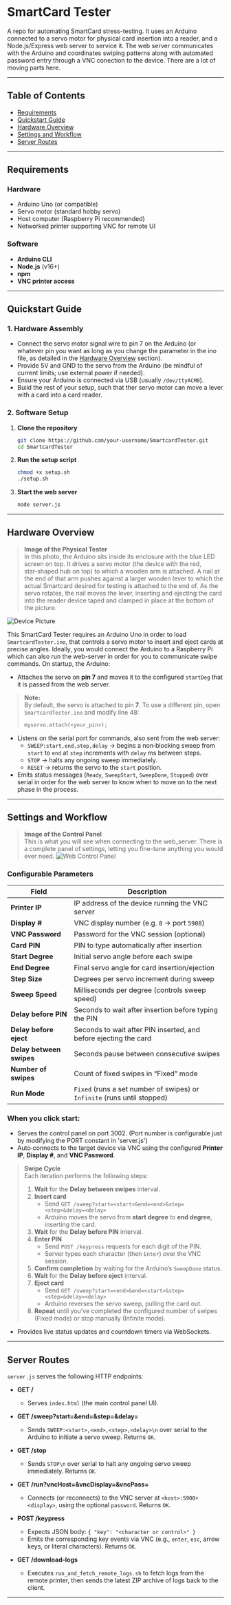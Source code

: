 # SmartCard Tester

A repo for automating SmartCard stress-testing. It uses an Arduino connected to a servo motor for physical card insertion into a reader, and a Node.js/Express web server to service it. 
The web server communicates with the Arduino and coordinates swiping patterns along with automated password entry through a VNC conection to the device. There are a lot of moving parts here.

---

## Table of Contents
- [Requirements](#requirements)
- [Quickstart Guide](#quickstart-guide)
- [Hardware Overview](#hardware-overview)
- [Settings and Workflow](#settings-and-workflow)
- [Server Routes](#server-routes)

---

## Requirements

### Hardware
- Arduino Uno (or compatible)
- Servo motor (standard hobby servo)
- Host computer (Raspberry Pi recommended)
- Networked printer supporting VNC for remote UI

### Software
- **Arduino CLI**
- **Node.js** (v16+)
- **npm**
- **VNC printer access**

---

## Quickstart Guide

### 1. Hardware Assembly
- Connect the servo motor signal wire to pin 7 on the Arduino (or whatever pin you want as long as you change the parameter in the ino file, as detailed in the [Hardware Overview](#hardware-overview) section). 
- Provide 5V and GND to the servo from the Arduino (be mindful of current limits; use external power if needed).
- Ensure your Arduino is connected via USB (usually `/dev/ttyACM0`).
- Build the rest of your setup, such that ther servo motor can move a lever with a card into a card reader.

### 2. Software Setup

1. **Clone the repository**  
   ```sh
   git clone https://github.com/your-username/SmartcardTester.git
   cd SmartcardTester
   ```

   
2. **Run the setup script**  
   ```sh
   chmod +x setup.sh
   ./setup.sh
   ```
   
2. **Start the web server**  
   ```sh
   node server.js
   ```
---

## Hardware Overview
> **Image of the Physical Tester**  
> In this photo, the Arduino sits inside its enclosure with the blue LED screen on top. It drives a servo motor (the device with the red, star‑shaped hub on top) to which a wooden arm is attached. A nail at the end of that arm pushes against a larger wooden lever to which the actual Smartcard desired for testing is attached to the end of. As the servo rotates, the nail moves the lever, inserting and ejecting the card into the reader device taped and clamped in place at the bottom of the picture.

![Device Picture](/static/IMG_0430.jpeg)

This SmartCard Tester requires an Arduino Uno in order to load `SmartcardTester.ino`, that controls a servo motor to insert and eject cards at precise angles. Ideally, you would connect the Arduino to a Raspberry Pi which can also run the web-server in order for you to communicate swipe commands. On startup, the Arduino:
- Attaches the servo on **pin 7** and moves it to the configured `startDeg` that it is passed from the web server.
> **Note:**  
> By default, the servo is attached to pin **7**. To use a different pin, open `SmartcardTester.ino` and modify line 48:
>
> ```cpp
> myservo.attach(<your_pin>);
> ```
- Listens on the serial port for commands, also sent from the web server:
  - `SWEEP:start,end,step,delay` → begins a non‑blocking sweep from `start` to `end` at `step` increments with `delay` ms between steps.
  - `STOP` → halts any ongoing sweep immediately.
  - `RESET` → returns the servo to the `start` position.
- Emits status messages (`Ready`, `SweepStart`, `SweepDone`, `Stopped`) over serial in order for the web server to know when to move on to the next phase in the process.

---

## Settings and Workflow
> **Image of the Control Panel**  
> This is what you will see when connecting to the web_server. There is a complete panel of settings, letting you fine-tune anything you would ever need.
![Web Control Panel](/static/control_panel.png)

### Configurable Parameters

| Field                   | Description                                                              |
|-------------------------|--------------------------------------------------------------------------|
| **Printer IP**          | IP address of the device running the VNC server                         |
| **Display #**           | VNC display number (e.g. `8` → port `5908`)                             |
| **VNC Password**        | Password for the VNC session (optional)                                  |
| **Card PIN**            | PIN to type automatically after insertion                                |
| **Start Degree**        | Initial servo angle before each swipe                                     |
| **End Degree**          | Final servo angle for card insertion/ejection                             |
| **Step Size**           | Degrees per servo increment during sweep                                  |
| **Sweep Speed**         | Milliseconds per degree (controls sweep speed)                            |
| **Delay before PIN**    | Seconds to wait after insertion before typing the PIN                     |
| **Delay before eject**  | Seconds to wait after PIN inserted, and before ejecting the card                        |
| **Delay between swipes**| Seconds pause between consecutive swipes                                  |
| **Number of swipes**    | Count of fixed swipes in “Fixed” mode                                     |
| **Run Mode**            | `Fixed` (runs a set number of swipes) or `Infinite` (runs until stopped) |

### When you click start:
- Serves the control panel on port 3002. (Port number is configurable just by modifying the PORT constant in 'server.js')
- Auto‑connects to the target device via VNC using the configured **Printer IP**, **Display #**, and **VNC Password**.
> **Swipe Cycle**  
> Each iteration performs the following steps:
>
> 1. **Wait** for the **Delay between swipes** interval.  
> 2. **Insert card**  
>    - Send `GET /sweep?start=<start>&end=<end>&step=<step>&delay=<delay>`  
>    - Arduino moves the servo from **start degree** to **end degree**, inserting the card.  
> 3. **Wait** for the **Delay before PIN** interval.  
> 4. **Enter PIN**  
>    - Send `POST /keypress` requests for each digit of the PIN.  
>    - Server types each character (then `Enter`) over the VNC session.  
> 5. **Confirm completion** by waiting for the Arduino’s `SweepDone` status.  
> 6. **Wait** for the **Delay before eject** interval.  
> 7. **Eject card**  
>    - Send `GET /sweep?start=<end>&end=<start>&step=<step>&delay=<delay>`  
>    - Arduino reverses the servo sweep, pulling the card out.  
> 8. **Repeat** until you’ve completed the configured number of swipes (Fixed mode) or stop manually (Infinite mode).  

- Provides live status updates and countdown timers via WebSockets.
---

## Server Routes
`server.js` serves the following HTTP endpoints:

- **GET /**  
  - Serves `index.html` (the main control panel UI).

- **GET /sweep?start=<start>&end=<end>&step=<step>&delay=<delay>**  
  - Sends `SWEEP:<start>,<end>,<step>,<delay>\n` over serial to the Arduino to initiate a servo sweep. Returns `OK`.

- **GET /stop**  
  - Sends `STOP\n` over serial to halt any ongoing servo sweep immediately. Returns `OK`.

- **GET /run?vncHost=<host>&vncDisplay=<display>&vncPass=<password>**  
  - Connects (or reconnects) to the VNC server at `<host>:5900+<display>`, using the optional `password`. Returns `OK`.

- **POST /keypress**  
  - Expects JSON body: `{ "key": "<character or control>" }`  
  - Emits the corresponding key events via VNC (e.g., `enter`, `esc`, arrow keys, or literal characters). Returns `OK`.

- **GET /download-logs**  
  - Executes `run_and_fetch_remote_logs.sh` to fetch logs from the remote printer, then sends the latest ZIP archive of logs back to the client.

---
